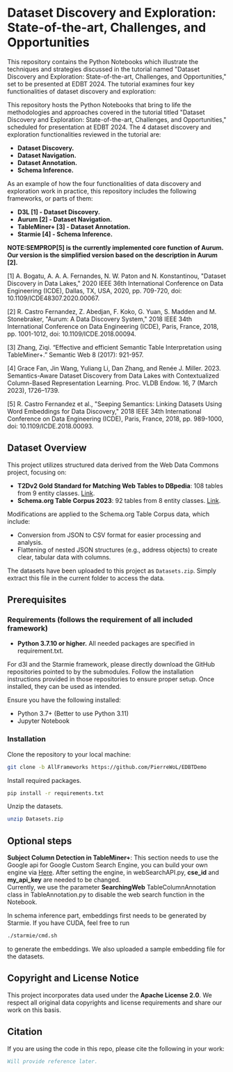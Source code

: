 # Dataset Discovery and Exploration: State-of-the-art, Challenges, and Opportunities



This repository contains the Python Notebooks
which illustrate the techniques and strategies discussed in the tutorial named
"Dataset Discovery and Exploration: State-of-the-art, Challenges, and Opportunities," 
set to be presented at EDBT 2024. The tutorial examines four key functionalities of dataset discovery and exploration:

This repository hosts the Python Notebooks that bring to life the methodologies and 
approaches covered in the tutorial titled 
"Dataset Discovery and Exploration: State-of-the-art, Challenges, and Opportunities,"
scheduled for presentation at EDBT 2024.
The 4 dataset discovery and exploration functionalities reviewed in the tutorial are:

- **Dataset Discovery.**
- **Dataset Navigation.**
- **Dataset Annotation.**
- **Schema Inference.**

As an example of how the four functionalities of data discovery and exploration work in practice,
this repository includes the following frameworks, or parts of them:
- **D3L [1] - Dataset Discovery.**
- **Aurum [2] - Dataset Navigation.**
- **TableMiner+ [3] - Dataset Annotation.**
- **Starmie [4] - Schema Inference.**



**NOTE:SEMPROP[5] is the currently implemented core function of Aurum. Our version is the simplified version
based on the description in Aurum [2].**

[1] A. Bogatu, A. A. A. Fernandes, N. W. Paton and N. Konstantinou, "Dataset Discovery in Data Lakes," 
2020 IEEE 36th International Conference on Data Engineering (ICDE), Dallas, TX, USA, 2020, pp. 709-720, doi: 10.1109/ICDE48307.2020.00067.

[2] R. Castro Fernandez, Z. Abedjan, F. Koko, G. Yuan, S. Madden and M. Stonebraker, "Aurum: A Data Discovery System," 
2018 IEEE 34th International Conference on Data Engineering (ICDE), Paris, France, 2018, pp. 1001-1012, doi: 10.1109/ICDE.2018.00094. 

[3] Zhang, Ziqi. “Effective and efficient Semantic Table Interpretation using TableMiner+.” Semantic Web 8 (2017): 921-957.

[4] Grace Fan, Jin Wang, Yuliang Li, Dan Zhang, and Renée J. Miller. 2023. Semantics-Aware Dataset Discovery from Data Lakes with Contextualized Column-Based Representation Learning. 
Proc. VLDB Endow. 16, 7 (March 2023), 1726–1739.

[5] R. Castro Fernandez et al., "Seeping Semantics: Linking Datasets Using Word Embeddings for Data Discovery," 2018 IEEE 34th International Conference on Data Engineering (ICDE), 
Paris, France, 2018, pp. 989-1000, doi: 10.1109/ICDE.2018.00093.


## Dataset Overview
This project utilizes structured data derived from the Web Data Commons project, focusing on:

- **T2Dv2 Gold Standard for Matching Web Tables to DBpedia**: 108 tables from 9 entity classes. [Link](https://webdatacommons.org/webtables/goldstandardV2.html).
- **Schema.org Table Corpus 2023**: 92 tables from 8 entity classes. [Link](https://webdatacommons.org/structureddata/schemaorgtables/2023/index.html#toc3).

Modifications are applied to the Schema.org Table Corpus data, which include:
- Conversion from JSON to CSV format for easier processing and analysis.
- Flattening of nested JSON structures (e.g., address objects) to create clear, tabular data with columns.

The datasets have been uploaded to this project as `Datasets.zip`. Simply extract this file in the current folder to access the data.



## Prerequisites
### Requirements (follows the requirement of all included framework)
- **Python 3.7.10 or higher.**
All needed packages are specified in requirement.txt.

For d3l and the Starmie framework, 
please directly download the GitHub repositories pointed to by the submodules. 
Follow the installation instructions provided in those repositories 
to ensure proper setup. Once installed, they can be used as intended.

Ensure you have the following installed:
- Python 3.7+ (Better to use Python 3.11)
- Jupyter Notebook
### Installation

Clone the repository to your local machine:
```bash
git clone -b AllFrameworks https://github.com/PierreWoL/EDBTDemo
```
Install required packages.
```bash
pip install -r requirements.txt
```
Unzip the datasets.
```bash
unzip Datasets.zip
```
## Optional steps

**Subject Column Detection in TableMiner+**: This section needs to use the Google api for Google Custom Search
Engine, you can build your own engine via [Here](https://programmablesearchengine.google.com/intl/en_uk/about/). After setting the engine, in webSearchAPI.py, **cse_id** and **my_api_key** are needed to be changed.  
Currently, we use the parameter **SearchingWeb** 
TableColumnAnnotation class in TableAnnotation.py to disable the web search function in the Notebook.

In schema inference part, embeddings first needs to be generated by Starmie. If you have CUDA, feel free to run 
```bash
./starmie/cmd.sh
```
to generate the embeddings.
We also uploaded a sample embedding file for the datasets.


## Copyright and License Notice
This project incorporates data used under the **Apache License 2.0**. We respect all original data copyrights and license requirements and share our work on this basis.

## Citation
If you are using the code in this repo, please cite the following in your work:
```bibtex
Will provide reference later.
```
